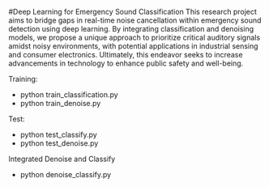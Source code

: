 #Deep Learning for Emergency Sound Classification
This research project aims to bridge gaps in real-time noise cancellation within emergency sound detection using deep learning. By integrating classification and denoising models, we propose a unique approach to prioritize critical auditory signals amidst noisy environments, with potential applications in industrial sensing and consumer electronics. Ultimately, this endeavor seeks to increase advancements in technology to enhance public safety and well-being.

Training:
- python train_classification.py
- python train_denoise.py

Test:
- python test_classify.py
- python test_denoise.py

Integrated Denoise and Classify
- python denoise_classify.py

